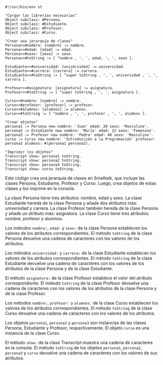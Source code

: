 ```smalltalk
#!/usr/bin/env st

"Cargar las librerías necesarias"
Object subclass: #Persona.
Object subclass: #Estudiante.
Object subclass: #Profesor.
Object subclass: #Curso.

"Crear una jerarquía de clases"
Persona>>#nombre: [nombre] := nombre.
Persona>>#edad: [edad] := edad.
Persona>>#sexo: [sexo] := sexo.
Persona>>#toString := [ ^nombre , ', ', edad, ', ', sexo ].

Estudiante>>#universidad: [universidad] := universidad.
Estudiante>>#carrera: [carrera] := carrera.
Estudiante>>#toString := [ ^super toString , ', ', universidad , ', ', carrera ].

Profesor>>#asignatura: [asignatura] := asignatura.
Profesor>>#toString := [ ^super toString , ', ', asignatura ].

Curso>>#nombre: [nombre] := nombre.
Curso>>#profesor: [profesor] := profesor.
Curso>>#alumnos: [alumnos] := alumnos.
Curso>>#toString := [ ^nombre , ', ', profesor , ', ', alumnos ].

"Crear objetos"
persona1 := Persona new nombre: 'Juan' edad: 20 sexo: 'Masculino'.
persona2 := Estudiante new nombre: 'María' edad: 22 sexo: 'Femenino'.
persona3 := Profesor new nombre: 'Pedro' edad: 40 sexo: 'Masculino'.
curso := Curso new nombre: 'Introducción a la Programación' profesor: persona3 alumnos: #(persona1 persona2).

"Imprimir los objetos"
Transcript show: persona1 toString.
Transcript show: persona2 toString.
Transcript show: persona3 toString.
Transcript show: curso toString.
```

Este código crea una jerarquía de clases en Smalltalk, que incluye las clases Persona, Estudiante, Profesor y Curso. Luego, crea objetos de estas clases y los imprime en la consola.

La clase Persona tiene tres atributos: nombre, edad y sexo. La clase Estudiante hereda de la clase Persona y añade dos atributos más: universidad y carrera. La clase Profesor también hereda de la clase Persona y añade un atributo más: asignatura. La clase Curso tiene tres atributos: nombre, profesor y alumnos.

Los métodos `nombre:`, `edad:` y `sexo:` de la clase Persona establecen los valores de los atributos correspondientes. El método `toString` de la clase Persona devuelve una cadena de caracteres con los valores de los atributos.

Los métodos `universidad:` y `carrera:` de la clase Estudiante establecen los valores de los atributos correspondientes. El método `toString` de la clase Estudiante devuelve una cadena de caracteres con los valores de los atributos de la clase Persona y de la clase Estudiante.

El método `asignatura:` de la clase Profesor establece el valor del atributo correspondiente. El método `toString` de la clase Profesor devuelve una cadena de caracteres con los valores de los atributos de la clase Persona y de la clase Profesor.

Los métodos `nombre:`, `profesor:` y `alumnos:` de la clase Curso establecen los valores de los atributos correspondientes. El método `toString` de la clase Curso devuelve una cadena de caracteres con los valores de los atributos.

Los objetos `persona1`, `persona2` y `persona3` son instancias de las clases Persona, Estudiante y Profesor, respectivamente. El objeto `curso` es una instancia de la clase Curso.

El método `show:` de la clase Transcript muestra una cadena de caracteres en la consola. El método `toString` de los objetos `persona1`, `persona2`, `persona3` y `curso` devuelve una cadena de caracteres con los valores de sus atributos.